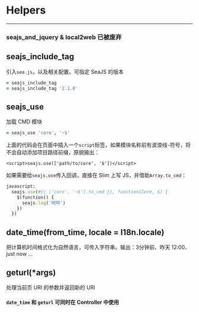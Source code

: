 # Helpers
***

### seajs_and_jquery & local2web 已被废弃

## seajs_include_tag

引入`sea.js`，以及相关配置。可指定 SeaJS 的版本

```ruby
= seajs_include_tag
= seajs_include_tag '2.1.0'
```

## seajs_use

加载 CMD 模块

```ruby
= seajs_use 'core', '~$'
```

上面的代码会在页面中插入一个`script`标签，如果模块名称前有波浪线`~`符号，将不会自动添加项目路径前缀，原貌输出：

```
<script>seajs.use(['path/to/core', '$'])</script>
```

如果需要给`seajs.use`传入回调，直接在 Slim 上写 JS，并借助`Array.to_cmd`：

```ruby
javascript:
  seajs.use(#{{ ['core', '~$'].to_cmd }}, function(Core, $) {
    $(function() {
      seajs.log('呵呵')
    })
  })
```

## date_time(from_time, locale = I18n.locale)

把计算机时间格式化为自然语言，可传入字符串。输出：3分钟前、昨天 12:00、just now ...

## geturl(*args)

处理当前页 URI 的参数并返回新的 URI

#### `date_time` 和 `geturl` 可同时在 Controller 中使用
